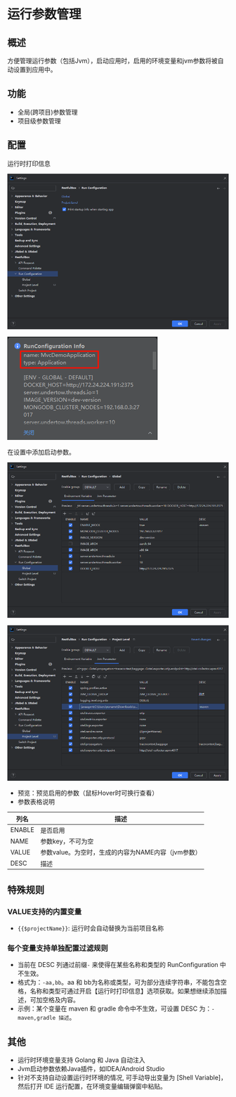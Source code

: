 # 运行参数管理

## 概述

方便管理运行参数（包括Jvm），启动应用时，启用的环境变量和jvm参数将被自动设置到应用中。

## 功能

- 全局(跨项目)参数管理
- 项目级参数管理

## 配置

运行时打印信息

![img.png](../快速入门/images/1746936887392.png)

![img.png](images/1746937343778.png)

在设置中添加启动参数。

![](../快速入门/images/runvariable.png)

![](../快速入门/images/runvariable2.png)

- 预览：预览启用的参数（鼠标Hover时可换行查看）
- 参数表格说明

| 列名     | 描述                              |
|--------|---------------------------------|
| ENABLE | 是否启用                            |
| NAME   | 参数key，不可为空                      |
| VALUE  | 参数value。为空时，生成的内容为NAME内容（jvm参数） |
| DESC   | 描述                              |

## 特殊规则

### VALUE支持的内置变量
- `{{$projectName}}`: 运行时会自动替换为当前项目名称

### 每个变量支持单独配置过滤规则

- 当前在 DESC 列通过前缀`-` 来使得在某些名称和类型的 RunConfiguration 中不生效。
- 格式为：`-aa,bb`。aa 和 bb为名称或类型，可为部分连续字符串，不能包含空格，名称和类型可通过开启【运行时打印信息】选项获取。如果想继续添加描述，可加空格及内容。
- 示例：某个变量在 maven 和 gradle 命令中不生效，可设置 DESC 为：`-maven,gradle 描述`。

## 其他

- 运行时环境变量支持 Golang 和 Java 自动注入
- Jvm启动参数依赖Java插件，如IDEA/Android Studio
- 针对不支持自动设置运行时环境的情况, 可手动导出变量为 [Shell Variable]，然后打开 IDE 运行配置，在环境变量编辑弹窗中粘贴。